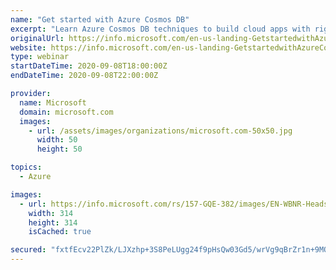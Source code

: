 ```yaml
---
name: "Get started with Azure Cosmos DB"
excerpt: "Learn Azure Cosmos DB techniques to build cloud apps with right models, optimizations, and analytics."
originalUrl: https://info.microsoft.com/en-us-landing-GetstartedwithAzureCosmosDB-sep08-none.html
website: https://info.microsoft.com/en-us-landing-GetstartedwithAzureCosmosDB-sep08-none.html
type: webinar
startDateTime: 2020-09-08T18:00:00Z
endDateTime: 2020-09-08T22:00:00Z

provider:
  name: Microsoft
  domain: microsoft.com
  images:
    - url: /assets/images/organizations/microsoft.com-50x50.jpg
      width: 50
      height: 50

topics:
  - Azure

images:
  - url: https://info.microsoft.com/rs/157-GQE-382/images/EN-WBNR-Headshot-sreeSRDEM35840.jpg
    width: 314
    height: 314
    isCached: true

secured: "fxtfEcv22PlZk/LJXzhp+3S8PeLUgg24f9pHsQw03Gd5/wrVg9qBrZr1n+9MOhEkStiVvc3AhyIkjk5TbIT36ZTdMYIO6US4vB9OEYyoUW5RFryZW58CPNSyENmhHJZBUeqE2uVNLobxmxMQRMvHs5Lb1JWHve5Hea64vijOft2p0O/5unWBIV+1KyxfRoc1fbdJqvZVJ6J/KyPNdlwPvEQNQ82UKIPo4GNuY84e1aS1pCXKCJup66mhP/33fgeJNCwsA4YYxbgRiB7tnK07yKfP7LzKKXyn9qlXVtLwTZPj9NU8SGj91wbKyjSGiHfPjRhme4IKfEZHLQPyPl4DsA==;biJQ73uhPshKqE+jhnsAyg=="
---
```


